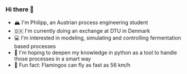 ### Hi there 👋
- :mountain_snow: I'm Philipp, an Austrian process engineering student
- :denmark: I'm currently doing an exchange at DTU in Denmark
- :computer: I'm interested in modeling, simulating and controlling fermentation based processes
- :snake: I'm hoping to deepen my knowledge in python as a tool to handle those processes in a smart way
- :flamingo: Fun fact: Flamingos can fly as fast as 56 km/h

<!--
**Philipp0007/Philipp0007** is a ✨ _special_ ✨ repository because its `README.md` (this file) appears on your GitHub profile.

Here are some ideas to get you started:

- 🔭 I’m currently working on ...
- 🌱 I’m currently learning ...
- 👯 I’m looking to collaborate on ...
- 🤔 I’m looking for help with ...
- 💬 Ask me about ...
- 📫 How to reach me: ...
- 😄 Pronouns: ...
- ⚡ Fun fact: ...
-->
